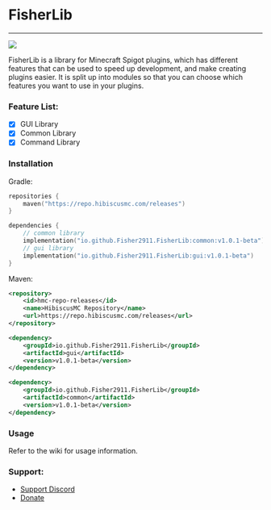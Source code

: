 # FisherLib

-----------------
[![](https://jitpack.io/v/Fisher2911/FisherLib.svg)](https://jitpack.io/#Fisher2911/FisherLib)

FisherLib is a library for Minecraft Spigot plugins, which has different features that can be used to speed up
development, and make creating plugins easier. It is split up into modules so that you can choose which features you
want to use in your plugins.

### Feature List:

- [x] GUI Library
- [X] Common Library
- [X] Command Library

### Installation

Gradle:

```kotlin
repositories {
    maven("https://repo.hibiscusmc.com/releases")
}

dependencies {
    // common library
    implementation("io.github.Fisher2911.FisherLib:common:v1.0.1-beta")
    // gui library
    implementation("io.github.Fisher2911.FisherLib:gui:v1.0.1-beta")
}
```

Maven:

```xml
<repository>
    <id>hmc-repo-releases</id>
    <name>HibiscusMC Repository</name>
    <url>https://repo.hibiscusmc.com/releases</url>
</repository>

<dependency>
    <groupId>io.github.Fisher2911.FisherLib</groupId>
    <artifactId>gui</artifactId>
    <version>v1.0.1-beta</version>
</dependency>

<dependency>
    <groupId>io.github.Fisher2911.FisherLib</groupId>
    <artifactId>common</artifactId>
    <version>v1.0.1-beta</version>
</dependency>
```

### Usage

Refer to the wiki for usage information.

### Support:

- [Support Discord](https://discord.gg/zJQbHXYGWy)
- [Donate](https://buy.stripe.com/3cs7t5dNe4WQ1Ec4gX)